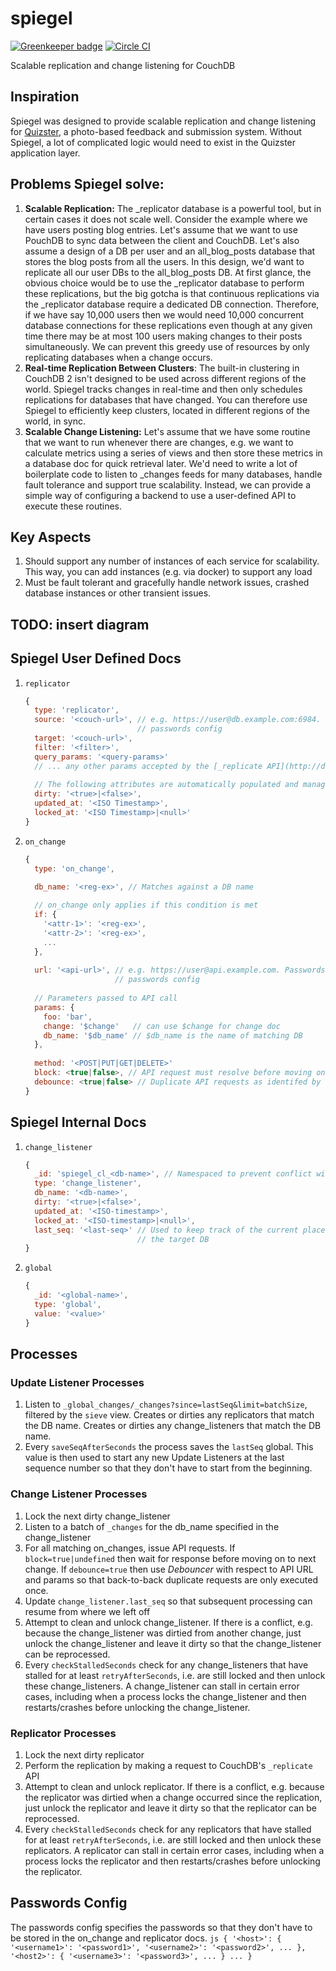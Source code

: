 # spiegel

[![Greenkeeper badge](https://badges.greenkeeper.io/redgeoff/spiegel.svg)](https://greenkeeper.io/) [![Circle CI](https://circleci.com/gh/redgeoff/spiegel.svg?style=svg&circle-token=71ef4a94aae37c96dde8268b3ed094f5fb73dd7f)](https://circleci.com/gh/redgeoff/spiegel)

Scalable replication and change listening for CouchDB

## Inspiration
Spiegel was designed to provide scalable replication and change listening for [Quizster](https://quizster.co), a photo-based feedback and submission system. Without Spiegel, a lot of complicated logic would need to exist in the Quizster application layer.

## Problems Spiegel solve:
1. **Scalable Replication:** The _replicator database is a powerful tool, but in certain cases it does not scale well. Consider the example where we have users posting blog entries. Let's assume that we want to use PouchDB to sync data between the client and CouchDB. Let's also assume a design of a DB per user and an all_blog_posts database that stores the blog posts from all the users. In this design, we'd want to replicate all our user DBs to the all_blog_posts DB. At first glance, the obvious choice would be to use the _replicator database to perform these replications, but the big gotcha is that continuous replications via the _replicator database require a dedicated DB connection. Therefore, if we have say 10,000 users then we would need 10,000 concurrent database connections for these replications even though at any given time there may be at most 100 users making changes to their posts simultaneously. We can prevent this greedy use of resources by only replicating databases when a change occurs.
2. **Real-time Replication Between Clusters**: The built-in clustering in CouchDB 2 isn't designed to be used across different regions of the world. Spiegel tracks changes in real-time and then only schedules replications for databases that have changed. You can therefore use Spiegel to efficiently keep clusters, located in different regions of the world, in sync.
3. **Scalable Change Listening:** Let's assume that we have some routine that we want to run whenever there are changes, e.g. we want to calculate metrics using a series of views and then store these metrics in a database doc for quick retrieval later. We'd need to write a lot of boilerplate code to listen to _changes feeds for many databases, handle fault tolerance and support true scalability. Instead, we can provide a simple way of configuring a backend to use a user-defined API to execute these routines.

## Key Aspects
1. Should support any number of instances of each service for scalability. This way, you can add instances (e.g. via docker) to support any load
2. Must be fault tolerant and gracefully handle network issues, crashed database instances or other transient issues.

## TODO: insert diagram

## Spiegel User Defined Docs

1. `replicator`
    ```js
    {
      type: 'replicator',
      source: '<couch-url>', // e.g. https://user@db.example.com:6984. Passwords maintained via
                             // passwords config
      target: '<couch-url>',
      filter: '<filter>',
      query_params: '<query-params>'
      // ... any other params accepted by the [_replicate API](http://docs.couchdb.org/en/2.1.1/api/server/common.html#replicate)
      
      // The following attributes are automatically populated and managed by Spiegel
      dirty: '<true>|<false>',
      updated_at: '<ISO Timestamp>',
      locked_at: '<ISO Timestamp>|<null>'
    }
    ```

2. `on_change`
    ```js
    {
      type: 'on_change',

      db_name: '<reg-ex>', // Matches against a DB name
      
      // on_change only applies if this condition is met
      if: { 
        '<attr-1>': '<reg-ex>',
        '<attr-2>': '<reg-ex>',
        ...
      },
      
      url: '<api-url>', // e.g. https://user@api.example.com. Passwords maintained via
                        // passwords config
               
      // Parameters passed to API call
      params: {
        foo: 'bar',
        change: '$change'   // can use $change for change doc
        db_name: '$db_name' // $db_name is the name of matching DB
      },
      
      method: '<POST|PUT|GET|DELETE>'
      block: <true|false>, // API request must resolve before moving on
      debounce: <true|false> // Duplicate API requests as identifed by URL and params are ignored
    }
    ```

## Spiegel Internal Docs

1. `change_listener`
    ```js
    {
      _id: 'spiegel_cl_<db-name>', // Namespaced to prevent conflict with replicators and reserved ids like '_users'
      type: 'change_listener',
      db_name: '<db-name>',
      dirty: '<true>|<false>',
      updated_at: '<ISO-timestamp>',
      locked_at: '<ISO-timestamp>|<null>',
      last_seq: '<last-seq>' // Used to keep track of the current place in the _changes feed for
                             // the target DB
    }
    ```

2. `global`
    ```js
    {
      _id: '<global-name>',
      type: 'global',
      value: '<value>'
    }
    ```

## Processes

### Update Listener Processes
1. Listen to `_global_changes/_changes?since=lastSeq&limit=batchSize`, filtered by the `sieve` view. Creates or dirties any replicators that match the DB name. Creates or dirties any change_listeners that match the DB name.
2. Every `saveSeqAfterSeconds` the process saves the `lastSeq` global. This value is then used to start any new Update Listeners at the last sequence number so that they don't have to start from the beginning.

### Change Listener Processes
1. Lock the next dirty change_listener
2. Listen to a batch of `_changes` for the db_name specified in the change_listener
3. For all matching on_changes, issue API requests. If `block=true|undefined` then wait for response before moving on to next change. If `debounce=true` then use _Debouncer_ with respect to API URL and params so that back-to-back duplicate requests are only executed once.
4. Update `change_listener.last_seq` so that subsequent processing can resume from where we left off
5. Attempt to clean and unlock change_listener. If there is a conflict, e.g. because the change_listener was dirtied from another change, just unlock the change_listener and leave it dirty so that the change_listener can be reprocessed.
6. Every `checkStalledSeconds` check for any change_listeners that have stalled for at least `retryAfterSeconds`, i.e. are still locked and then unlock these change_listeners. A change_listener can stall in certain error cases, including when a process locks the change_listener and then restarts/crashes before unlocking the change_listener.

### Replicator Processes
1. Lock the next dirty replicator
2. Perform the replication by making a request to CouchDB's `_replicate` API
3. Attempt to clean and unlock replicator. If there is a conflict, e.g. because the replicator was dirtied when a change occurred since the replication, just unlock the replicator and leave it dirty so that the replicator can be reprocessed.
4. Every `checkStalledSeconds` check for any replicators that have stalled for at least `retryAfterSeconds`, i.e. are still locked and then unlock these replicators. A replicator can stall in certain error cases, including when a process locks the replicator and then restarts/crashes before unlocking the replicator.

## Passwords Config
The passwords config specifies the passwords so that they don't have to be stored in the on_change and replicator docs.
    ```js
    {
      '<host>': {
        '<username1>': '<password1>',
        '<username2>': '<password2>',
        ...
      },
      '<host2>': {
        '<username3>': '<password3>',
        ...
      }
      ...
    }
    ```
